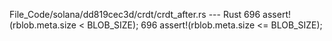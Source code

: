 File_Code/solana/dd819cec3d/crdt/crdt_after.rs --- Rust
696                 assert!(rblob.meta.size < BLOB_SIZE);                                                                                                    696                 assert!(rblob.meta.size <= BLOB_SIZE);

